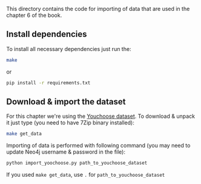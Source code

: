 This directory contains the code for importing of data that are used in the chapter 6 of the book.

## Install dependencies

To install all necessary dependencies just run the:

```sh
make
```

or 

```sh
pip install -r requirements.txt
```


## Download & import the dataset


For this chapter we're using the [Youchoose dataset](https://s3-eu-west-1.amazonaws.com/yc-rdata/yoochoose-data.7z). To download & unpack it just type (you need to have 7Zip binary installed):

```sh
make get_data
```

Importing of data is performed with following command (you may need to update Neo4j username & password in the file):

```sh
python import_yoochoose.py path_to_youchoose_dataset

```

If you used `make get_data`, use `.` for `path_to_youchoose_dataset`
